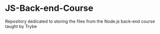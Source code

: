 # JS-Back-end-Course
Repository dedicated to storing the files from the Node.js back-end course taught by Trybe
